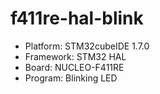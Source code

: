 # f411re-hal-blink

- Platform: STM32cubeIDE 1.7.0
- Framework: STM32 HAL
- Board: NUCLEO-F411RE
- Program: Blinking LED

